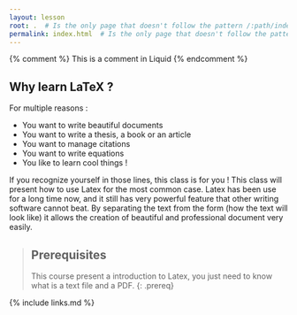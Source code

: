 ```yaml
---
layout: lesson
root: .  # Is the only page that doesn't follow the pattern /:path/index.html
permalink: index.html  # Is the only page that doesn't follow the pattern /:path/index.html
---
```


<!-- this is an html comment -->

{% comment %} This is a comment in Liquid {% endcomment %}

## Why learn LaTeX ?

For multiple reasons :
* You want to write beautiful documents
* You want to write a thesis, a book or an article
* You want to manage citations
* You want to write equations
* You like to learn cool things !

If you recognize yourself in those lines, this class is for you ! This class will present how to use Latex for the most common case. Latex has been use for a long time now, and it still has very powerful feature that other writing software cannot beat. By separating the text from the form (how the text will look like) it allows the creation of beautiful and professional document very easily.


> ## Prerequisites
>
> This course present a introduction to Latex, you just need to know what is a text file and a PDF.
{: .prereq}

{% include links.md %}
